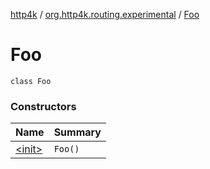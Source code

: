 [http4k](../../index.md) / [org.http4k.routing.experimental](../index.md) / [Foo](./index.md)

# Foo

`class Foo`

### Constructors

| Name | Summary |
|---|---|
| [&lt;init&gt;](-init-.md) | `Foo()` |
